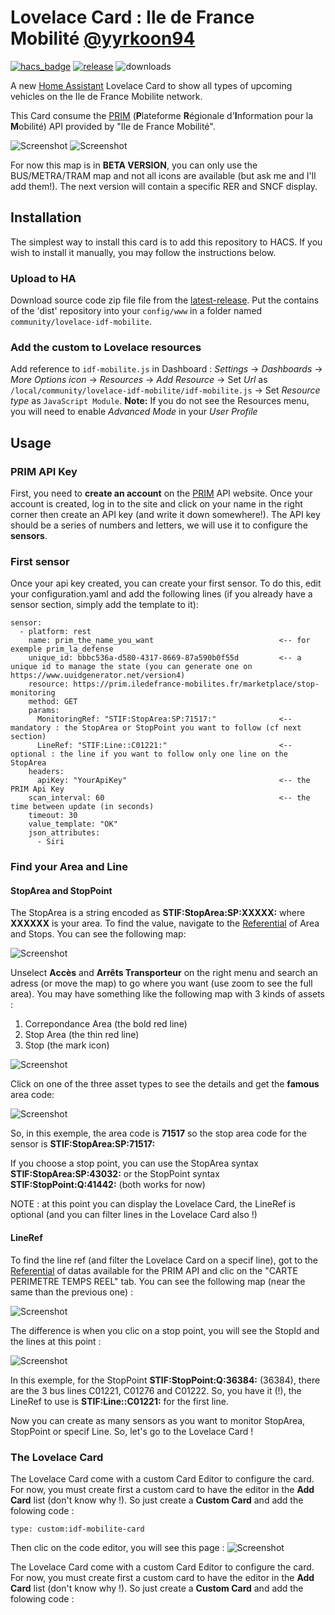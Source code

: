 # Lovelace Card : Ile de France Mobilité [@yyrkoon94](https://www.github.com/yyrkoon94)

[![hacs_badge](https://img.shields.io/badge/HACS-Custom-41BDF5.svg)](https://github.com/hacs/integration)
[![release][release-badge]][release-url]
![downloads][downloads-badge]

A new [Home Assistant][home-assistant] Lovelace Card to show all types of upcoming vehicles on the Ile de France Mobilite network. 

This Card consume the [PRIM][prim-url] (**P**lateforme **R**égionale d'**I**nformation pour la **M**obilité) API provided by "Ile de France Mobilité".

![Screenshot](https://raw.githubusercontent.com/yyrkoon94/lovelace-idf-mobilite/master/screenshot1.png)
![Screenshot](https://raw.githubusercontent.com/yyrkoon94/lovelace-idf-mobilite/master/screenshot2.png)

For now this map is in **BETA VERSION**, you can only use the BUS/METRA/TRAM map and not all icons are available (but ask me and I'll add them!). The next version will contain a specific RER and SNCF display.

## Installation

The simplest way to install this card is to add this repository to HACS. If you wish to install it manually, you may follow the instructions below.

### Upload to HA

Download source code zip file file from the [latest-release][release-url].
Put the contains of the 'dist' repository into your `config/www` in a folder named `community/lovelace-idf-mobilite`.

### Add the custom to Lovelace resources
Add reference to `idf-mobilite.js` in Dashboard :
    _Settings_ → _Dashboards_ → _More Options icon_ → _Resources_ → _Add Resource_ → Set _Url_ as `/local/community/lovelace-idf-mobilite/idf-mobilite.js` → Set _Resource type_ as `JavaScript Module`.
      **Note:** If you do not see the Resources menu, you will need to enable _Advanced Mode_ in your _User Profile_
    
## Usage

### PRIM API Key
First, you need to **create an account** on the [PRIM][prim-url] API website. Once your account is created, log in to the site and click on your name in the right corner then create an API key (and write it down somewhere!). The API key should be a series of numbers and letters, we will use it to configure the **sensors**.

### First sensor

Once your api key created, you can create your first sensor. To do this, edit your configuration.yaml and add the following lines (if you already have a sensor section, simply add the template to it):

```
sensor:
  - platform: rest
    name: prim_the_name_you_want                            <-- for exemple prim_la_defense
    unique_id: bbbc536a-d580-4317-8669-87a590b0f55d         <-- a unique id to manage the state (you can generate one on https://www.uuidgenerator.net/version4) 
    resource: https://prim.iledefrance-mobilites.fr/marketplace/stop-monitoring
    method: GET
    params:
      MonitoringRef: "STIF:StopArea:SP:71517:"              <-- mandatory : the StopArea or StopPoint you want to follow (cf next section)
      LineRef: "STIF:Line::C01221:"                         <-- optional : the line if you want to follow only one line on the StopArea
    headers:
      apiKey: "YourApiKey"                                  <-- the PRIM Api Key
    scan_interval: 60                                       <-- the time between update (in seconds)
    timeout: 30
    value_template: "OK"
    json_attributes:
      - Siri
```
### Find your Area and Line

#### StopArea and StopPoint

The StopArea is a string encoded as **STIF:StopArea:SP:XXXXX:** where **XXXXXX** is your area. To find the value, navigate to the [Referential][area-reference-url] of Area and Stops. You can see the following map:

![Screenshot](https://raw.githubusercontent.com/yyrkoon94/lovelace-idf-mobilite/master/stoparea1.png)

Unselect **Accès** and **Arrêts Transporteur** on the right menu and search an adress (or move the map) to go where you want (use zoom to see the full area). You may have something like the following map with 3 kinds of assets :
1. Correpondance Area (the bold red line)
2. Stop Area (the thin red line)
3. Stop (the mark icon)

![Screenshot](https://raw.githubusercontent.com/yyrkoon94/lovelace-idf-mobilite/master/stoparea2.png)

Click on one of the three asset types to see the details and get the **famous** area code:

![Screenshot](https://raw.githubusercontent.com/yyrkoon94/lovelace-idf-mobilite/master/areacode.png)

So, in this exemple, the area code is **71517** so the stop area code for the sensor is **STIF:StopArea:SP:71517:**

If you choose a stop point, you can use the StopArea syntax **STIF:StopArea:SP:43032:** or the StopPoint syntax **STIF:StopPoint:Q:41442:** (both works for now)

NOTE : at this point you can display the Lovelace Card, the LineRef is optional (and you can filter lines in the Lovelace Card also !)

#### LineRef

To find the line ref (and filter the Lovelace Card on a specif line), got to the [Referential][line-reference-url] of datas available for the PRIM API and clic on the "CARTE PERIMETRE TEMPS REEL" tab. You can see the following map (near the same than the previous one) :

![Screenshot](https://raw.githubusercontent.com/yyrkoon94/lovelace-idf-mobilite/master/lineref1.png)

The difference is when you clic on a stop point, you will see the StopId and the lines at this point :

![Screenshot](https://raw.githubusercontent.com/yyrkoon94/lovelace-idf-mobilite/master/lineref2.png)

In this exemple, for the StopPoint **STIF:StopPoint:Q:36384:** (36384), there are the 3 bus lines C01221, C01276 and C01222. So, you have it (!), the LineRef to use is **STIF:Line::C01221:** for the first line.

Now you can create as many sensors as you want to monitor StopArea, StopPoint or specif Line. So, let's go to the Lovelace Card !

### The Lovelace Card

The Lovelace Card come with a custom Card Editor to configure the card. For now, you must create first a custom card to have the editor in the **Add Card** list (don't know why !). So just create a **Custom Card** and add the folowing code :
```
type: custom:idf-mobilite-card
```

Then clic on the code editor, you will see this page :
![Screenshot](https://raw.githubusercontent.com/yyrkoon94/lovelace-idf-mobilite/master/codeeditor.png)

The Lovelace Card come with a custom Card Editor to configure the card. For now, you must create first a custom card to have the editor in the **Add Card** list (don't know why !). So just create a **Custom Card** and add the folowing code :

<!-- Badges -->
[release-badge]: https://img.shields.io/github/v/release/yyrkoon94/lovelace-idf-mobilite?style=flat-square
[downloads-badge]: https://img.shields.io/github/downloads/yyrkoon94/lovelace-idf-mobilite/total?style=flat-square

<!-- References -->
[home-assistant]: https://www.home-assistant.io/
[home-assitant-theme-docs]: https://www.home-assistant.io/integrations/frontend/#defining-themes
[hacs]: https://hacs.xyz
[release-url]: https://github.com/yyrkoon94/lovelace-idf-mobilite/releases
[prim-url]: https://prim.iledefrance-mobilites.fr/
[area-reference-url]: https://data.iledefrance-mobilites.fr/explore/dataset/arrets/custom/
[line-reference-url]: https://prim.iledefrance-mobilites.fr/fr/donnees-statiques/perimetre-des-donnees-tr-disponibles-plateforme-idfm
